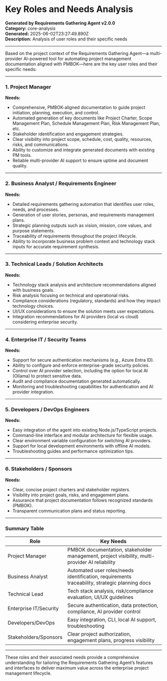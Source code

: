 # Key Roles and Needs Analysis

**Generated by Requirements Gathering Agent v2.0.0**  
**Category:** core-analysis  
**Generated:** 2025-06-02T23:27:49.890Z  
**Description:** Analysis of user roles and their specific needs

---

Based on the project context of the Requirements Gathering Agent—a multi-provider AI-powered tool for automating project management documentation aligned with PMBOK—here are the key user roles and their specific needs:

---

### 1. **Project Manager**
**Needs:**
- Comprehensive, PMBOK-aligned documentation to guide project initiation, planning, execution, and control.
- Automated generation of key documents like Project Charter, Scope Management Plan, Schedule Management Plan, Risk Management Plan, etc.
- Stakeholder identification and engagement strategies.
- Clear visibility into project scope, schedule, cost, quality, resources, risks, and communications.
- Ability to customize and integrate generated documents with existing PM tools.
- Reliable multi-provider AI support to ensure uptime and document quality.

---

### 2. **Business Analyst / Requirements Engineer**
**Needs:**
- Detailed requirements gathering automation that identifies user roles, needs, and processes.
- Generation of user stories, personas, and requirements management plans.
- Strategic planning outputs such as vision, mission, core values, and purpose statements.
- Traceability of requirements throughout the project lifecycle.
- Ability to incorporate business problem context and technology stack inputs for accurate requirement synthesis.

---

### 3. **Technical Leads / Solution Architects**
**Needs:**
- Technology stack analysis and architecture recommendations aligned with business goals.
- Risk analysis focusing on technical and operational risks.
- Compliance considerations (regulatory, standards) and how they impact technology choices.
- UI/UX considerations to ensure the solution meets user expectations.
- Integration recommendations for AI providers (local vs cloud) considering enterprise security.

---

### 4. **Enterprise IT / Security Teams**
**Needs:**
- Support for secure authentication mechanisms (e.g., Azure Entra ID).
- Ability to configure and enforce enterprise-grade security policies.
- Control over AI provider selection, including the option for local AI (Ollama) to protect sensitive data.
- Audit and compliance documentation generated automatically.
- Monitoring and troubleshooting capabilities for authentication and AI provider integration.

---

### 5. **Developers / DevOps Engineers**
**Needs:**
- Easy integration of the agent into existing Node.js/TypeScript projects.
- Command-line interface and modular architecture for flexible usage.
- Clear environment variable configuration for switching AI providers.
- Support for local development environments with offline AI models.
- Troubleshooting guides and performance optimization tips.

---

### 6. **Stakeholders / Sponsors**
**Needs:**
- Clear, concise project charters and stakeholder registers.
- Visibility into project goals, risks, and engagement plans.
- Assurance that project documentation follows recognized standards (PMBOK).
- Transparent communication plans and status reporting.

---

### Summary Table

| Role                  | Key Needs                                                                                      |
|-----------------------|------------------------------------------------------------------------------------------------|
| Project Manager       | PMBOK documentation, stakeholder management, project visibility, multi-provider AI reliability |
| Business Analyst      | Automated user roles/needs identification, requirements traceability, strategic planning docs   |
| Technical Lead        | Tech stack analysis, risk/compliance evaluation, UI/UX guidelines                               |
| Enterprise IT/Security| Secure authentication, data protection, compliance, AI provider control                         |
| Developers/DevOps     | Easy integration, CLI, local AI support, troubleshooting                                       |
| Stakeholders/Sponsors | Clear project authorization, engagement plans, progress visibility                             |

---

These roles and their associated needs provide a comprehensive understanding for tailoring the Requirements Gathering Agent’s features and interfaces to deliver maximum value across the enterprise project management lifecycle.